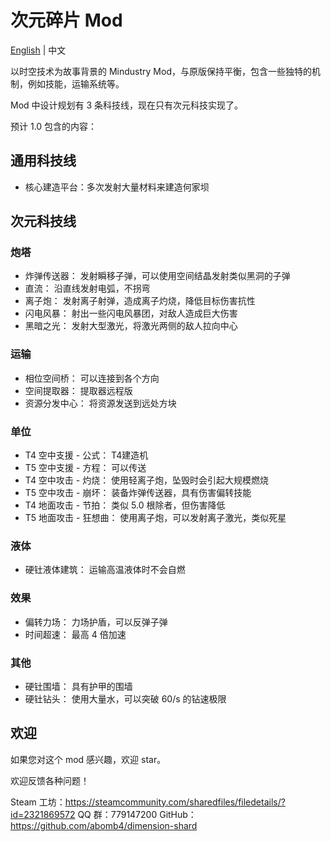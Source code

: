 # 次元碎片 Mod
[English](README.md) | 中文

以时空技术为故事背景的 Mindustry Mod，与原版保持平衡，包含一些独特的机制，例如技能，运输系统等。

Mod 中设计规划有 3 条科技线，现在只有次元科技实现了。

预计 1.0 包含的内容：
## 通用科技线
- 核心建造平台：多次发射大量材料来建造何家坝

## 次元科技线
### 炮塔
- 炸弹传送器： 发射瞬移子弹，可以使用空间结晶发射类似黑洞的子弹
- 直流： 沿直线发射电弧，不拐弯
- 离子炮： 发射离子射弹，造成离子灼烧，降低目标伤害抗性
- 闪电风暴： 射出一些闪电风暴团，对敌人造成巨大伤害
- 黑暗之光： 发射大型激光，将激光两侧的敌人拉向中心

### 运输
- 相位空间桥： 可以连接到各个方向
- 空间提取器： 提取器远程版
- 资源分发中心： 将资源发送到远处方块

### 单位
- T4 空中支援 - 公式： T4建造机
- T5 空中支援 - 方程： 可以传送
- T4 空中攻击 - 灼烧： 使用轻离子炮，坠毁时会引起大规模燃烧
- T5 空中攻击 - 崩坏： 装备炸弹传送器，具有伤害偏转技能
- T4 地面攻击 - 节拍： 类似 5.0 根除者，但伤害降低
- T5 地面攻击 - 狂想曲： 使用离子炮，可以发射离子激光，类似死星

### 液体
- 硬钍液体建筑： 运输高温液体时不会自燃

### 效果
- 偏转力场： 力场护盾，可以反弹子弹
- 时间超速： 最高 4 倍加速

### 其他
- 硬钍围墙： 具有护甲的围墙
- 硬钍钻头： 使用大量水，可以突破 60/s 的钻速极限

## 欢迎
如果您对这个 mod 感兴趣，欢迎 star。

欢迎反馈各种问题！

Steam 工坊：https://steamcommunity.com/sharedfiles/filedetails/?id=2321869572
QQ 群：779147200
GitHub：https://github.com/abomb4/dimension-shard
